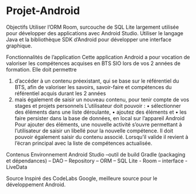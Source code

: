 # Projet-Android
Objectifs
Utiliser l’ORM Room, surcouche de SQL Lite largement utilisée pour développer des applications avec Android Studio.
Utiliser le langage Java et la bibliothèque SDK d’Android pour développer une interface graphique.

Fonctionnalités de l’application
Cette application Android a pour vocation de valoriser les compétences acquises en BTS SIO lors de vos 2 années de formation. 
Elle doit permettre 
1.	d’accéder à un contenu préexistant, qui se base sur le référentiel du BTS, afin  de valoriser les savoirs, savoir-faire et compétences du référentiel acquis durant les 2 années
2.	mais également de saisir un nouveau contenu, pour tenir compte de vos stages et projets personnels
L’utilisateur doit pouvoir :
•	sélectionner des éléments dans une liste déroulante, 
•	ajoutez des éléments et 
•	les faire persister dans la base de données, en local sur l’appareil Android
Pour ajouter des éléments, une nouvelle activité s’ouvre permettant à l’utilisateur de saisir un libellé pour la nouvelle compétence. Il doit pouvoir également saisir du contenu associé.
Lorsqu’il valide il revient à l’écran principal avec la liste de compétences actualisée.

Contenus
Environnement Android Studio –outil de build Gradle (packaging et dépendances) – DAO – Repository – ORM – SQL Lite - Room – interface - LiveData

Source
Inspiré des CodeLabs Google, meilleure source pour le développement Android.
